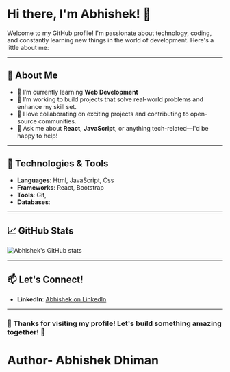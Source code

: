 # Hi there, I'm Abhishek! 👋

Welcome to my GitHub profile! I'm passionate about technology, coding, and constantly learning new things in the world of development. Here's a little about me:

---

## 🚀 About Me
- 🌱 I’m currently learning **Web Development**
- 💼 I’m working to build projects that solve real-world problems and enhance my skill set.
- 🤝 I love collaborating on exciting projects and contributing to open-source communities.
- 💬 Ask me about **React**, **JavaScript**, or anything tech-related—I'd be happy to help!

---

## 🔧 Technologies & Tools
- **Languages**: Html, JavaScript, Css
- **Frameworks**: React, Bootstrap
- **Tools**: Git,
- **Databases**: 

---

## 📈 GitHub Stats
![Abhishek's GitHub stats](https://github-readme-stats.vercel.app/api?username=inurdream-abhi143&show_icons=true&theme=radical)

---

## 📫 Let's Connect!
- **LinkedIn**: [Abhishek on LinkedIn](https://www.linkedin.com/in/abhishek-dhiman-229195247)

---

### 🌟 Thanks for visiting my profile! Let's build something amazing together! 🌟

# Author- Abhishek Dhiman

